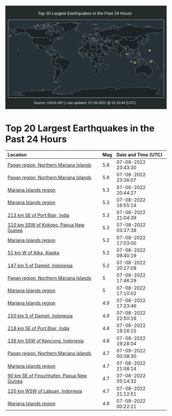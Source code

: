 ![Map](./map.png)

# Top 20 Largest Earthquakes in the Past 24 Hours

| Location | Mag | Date and Time (UTC) |
|:---|:---|:---|
| [Pagan region, Northern Mariana Islands](https://earthquake.usgs.gov/earthquakes/eventpage/us6000i12c) | 5.8 | 07-08-2022 23:43:30 |
| [Pagan region, Northern Mariana Islands](https://earthquake.usgs.gov/earthquakes/eventpage/us6000i126) | 5.8 | 07-08-2022 23:36:07 |
| [Mariana Islands region](https://earthquake.usgs.gov/earthquakes/eventpage/us6000i10z) | 5.3 | 07-08-2022 20:44:27 |
| [Mariana Islands region](https://earthquake.usgs.gov/earthquakes/eventpage/us6000i0yr) | 5.3 | 07-08-2022 16:55:14 |
| [213 km SE of Port Blair, India](https://earthquake.usgs.gov/earthquakes/eventpage/us6000i117) | 5.3 | 07-08-2022 21:04:39 |
| [110 km SSW of Kokopo, Papua New Guinea](https://earthquake.usgs.gov/earthquakes/eventpage/us6000i0ru) | 5.3 | 07-08-2022 03:37:38 |
| [Mariana Islands region](https://earthquake.usgs.gov/earthquakes/eventpage/us6000i0ys) | 5.2 | 07-08-2022 17:03:00 |
| [51 km W of Atka, Alaska](https://earthquake.usgs.gov/earthquakes/eventpage/us6000i0t5) | 5.2 | 07-08-2022 09:40:19 |
| [147 km S of Dampit, Indonesia](https://earthquake.usgs.gov/earthquakes/eventpage/us6000i10m) | 5.2 | 07-08-2022 20:27:08 |
| [Pagan region, Northern Mariana Islands](https://earthquake.usgs.gov/earthquakes/eventpage/us6000i0za) | 5 | 07-08-2022 17:46:29 |
| [Mariana Islands region](https://earthquake.usgs.gov/earthquakes/eventpage/us6000i0yt) | 5 | 07-08-2022 17:10:02 |
| [Mariana Islands region](https://earthquake.usgs.gov/earthquakes/eventpage/us6000i0yx) | 4.9 | 07-08-2022 17:23:46 |
| [150 km S of Dampit, Indonesia](https://earthquake.usgs.gov/earthquakes/eventpage/us6000i11u) | 4.9 | 07-08-2022 22:50:16 |
| [218 km SE of Port Blair, India](https://earthquake.usgs.gov/earthquakes/eventpage/us6000i10d) | 4.8 | 07-08-2022 19:16:15 |
| [136 km SSW of Kencong, Indonesia](https://earthquake.usgs.gov/earthquakes/eventpage/us6000i0zw) | 4.8 | 07-08-2022 19:28:04 |
| [Pagan region, Northern Mariana Islands](https://earthquake.usgs.gov/earthquakes/eventpage/us6000i13n) | 4.7 | 07-09-2022 00:38:30 |
| [Mariana Islands region](https://earthquake.usgs.gov/earthquakes/eventpage/us6000i11d) | 4.7 | 07-08-2022 21:08:14 |
| [90 km SE of Finschhafen, Papua New Guinea](https://earthquake.usgs.gov/earthquakes/eventpage/us6000i0s6) | 4.7 | 07-08-2022 05:14:32 |
| [120 km WSW of Labuan, Indonesia](https://earthquake.usgs.gov/earthquakes/eventpage/us6000i11b) | 4.7 | 07-08-2022 21:12:51 |
| [Mariana Islands region](https://earthquake.usgs.gov/earthquakes/eventpage/us6000i13i) | 4.6 | 07-09-2022 00:22:11 |
